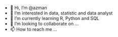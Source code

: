 - 👋 Hi, I’m @azman
- 👀 I’m interested in data, statistic and data analyst
- 🌱 I’m currently learning R, Python and SQL
- 💞️ I’m looking to collaborate on ...
- 📫 How to reach me ...

<!---
azman-amiruddin/azman-amiruddin is a ✨ special ✨ repository because its `README.md` (this file) appears on your GitHub profile.
You can click the Preview link to take a look at your changes.
--->
